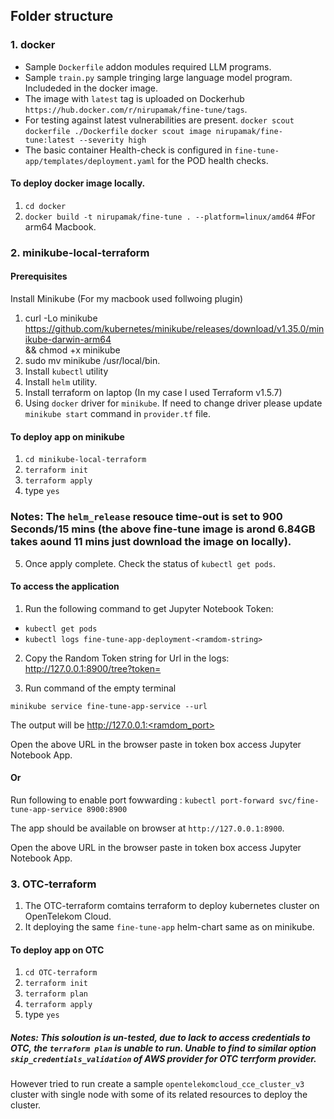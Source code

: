 ## Folder structure

### 1. docker
* Sample `Dockerfile` addon modules required LLM programs. 
* Sample `train.py` sample tringing large language model program. Includeded in the docker image. 
* The image  with `latest` tag is uploaded on Dockerhub `https://hub.docker.com/r/nirupamak/fine-tune/tags`.
* For testing against latest vulnerabilities are present.
`docker scout dockerfile ./Dockerfile`
`docker scout image nirupamak/fine-tune:latest --severity high`
* The basic container Health-check is configured in `fine-tune-app/templates/deployment.yaml` for the POD health checks.

#### To deploy docker image locally.
1. `cd docker`  
2. `docker build -t nirupamak/fine-tune . --platform=linux/amd64` #For arm64 Macbook.

### 2. minikube-local-terraform
#### Prerequisites
Install Minikube (For my macbook used follwoing plugin)
1. curl -Lo minikube https://github.com/kubernetes/minikube/releases/download/v1.35.0/minikube-darwin-arm64 \
   && chmod +x minikube
2. sudo mv minikube /usr/local/bin.
3. Install `kubectl` utility
4. Install `helm` utility.
5. Install terraform on laptop (In my case I used Terraform v1.5.7)
6. Using `docker` driver for `minikube`. If need to change driver please update `minikube start` command in `provider.tf` file.

#### To deploy app on minikube
1. `cd minikube-local-terraform`  
2. `terraform init`
3. `terraform apply`
4. type `yes`

### Notes: The `helm_release` resouce time-out is set to 900 Seconds/15 mins (the above fine-tune image is arond 6.84GB takes aound 11 mins just download the image on locally).

5. Once apply complete. Check the status of `kubectl get pods`.
 
#### To access the application

1. Run the following command to get Jupyter Notebook Token:

 * `kubectl get pods`
 * `kubectl logs fine-tune-app-deployment-<ramdom-string>`

2. Copy the Random Token string for Url in the logs:
http://127.0.0.1:8900/tree?token=<ramdom-string>
 
3. Run command of the empty terminal

`minikube service fine-tune-app-service --url`

The output will be http://127.0.0.1:<ramdom_port>

Open the above URL in the browser paste <ramdom-token-string> in token box access Jupyter Notebook App.

#### Or 

Run following to enable port fowwarding :
`kubectl port-forward svc/fine-tune-app-service 8900:8900`

The app should be available on browser at `http://127.0.0.1:8900`.

Open the above URL in the browser paste <ramdom-token-string> in token box access Jupyter Notebook App.

### 3. OTC-terraform

1. The OTC-terraform comtains terraform to deploy kubernetes cluster on OpenTelekom Cloud. 
2. It deploying the same `fine-tune-app` helm-chart same as on minikube. 

#### To deploy app on OTC
1. `cd OTC-terraform`  
2. `terraform init`
3. `terraform plan`
4. `terraform apply`
5. type `yes`

##### Notes: This soloution is un-tested, due to lack to access credentials to OTC, the `terraform plan` is unable to run. Unable to find to similar option `skip_credentials_validation` of AWS provider for OTC terrform provider. 

However tried to run create a sample `opentelekomcloud_cce_cluster_v3` cluster with single node with some of its related resources to deploy the cluster.